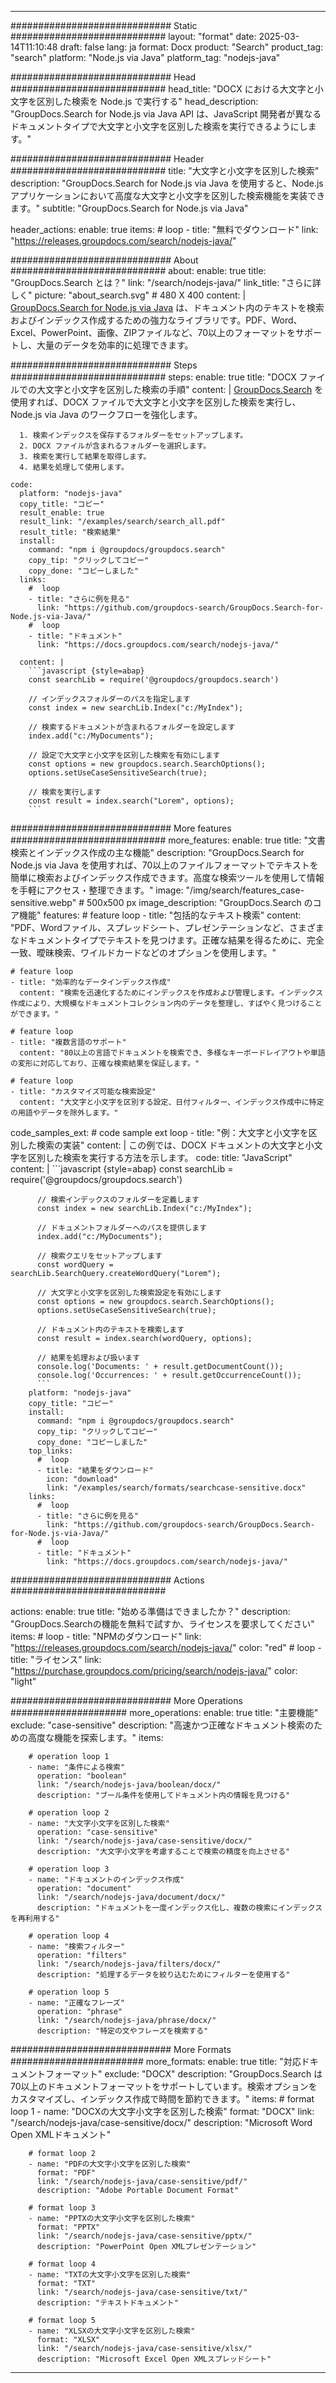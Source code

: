 
---
############################# Static ############################
layout: "format"
date:  2025-03-14T11:10:48
draft: false
lang: ja
format: Docx
product: "Search"
product_tag: "search"
platform: "Node.js via Java"
platform_tag: "nodejs-java"

############################# Head ############################
head_title: "DOCX における大文字と小文字を区別した検索を Node.js で実行する"
head_description: "GroupDocs.Search for Node.js via Java API は、JavaScript 開発者が異なるドキュメントタイプで大文字と小文字を区別した検索を実行できるようにします。"

############################# Header ############################
title: "大文字と小文字を区別した検索" 
description: "GroupDocs.Search for Node.js via Java を使用すると、Node.js アプリケーションにおいて高度な大文字と小文字を区別した検索機能を実装できます。"
subtitle: "GroupDocs.Search for Node.js via Java" 

header_actions:
  enable: true
  items:
    #  loop
    - title: "無料でダウンロード"
      link: "https://releases.groupdocs.com/search/nodejs-java/"
      
############################# About ############################
about:
    enable: true
    title: "GroupDocs.Search とは？"
    link: "/search/nodejs-java/"
    link_title: "さらに詳しく"
    picture: "about_search.svg" # 480 X 400
    content: |
       [GroupDocs.Search for Node.js via Java](/search/nodejs-java/) は、ドキュメント内のテキストを検索およびインデックス作成するための強力なライブラリです。PDF、Word、Excel、PowerPoint、画像、ZIPファイルなど、70以上のフォーマットをサポートし、大量のデータを効率的に処理できます。

############################# Steps ############################
steps:
    enable: true
    title: "DOCX ファイルでの大文字と小文字を区別した検索の手順"
    content: |
      [GroupDocs.Search](/search/nodejs-java/) を使用すれば、DOCX ファイルで大文字と小文字を区別した検索を実行し、Node.js via Java のワークフローを強化します。
      
      1. 検索インデックスを保存するフォルダーをセットアップします。
      2. DOCX ファイルが含まれるフォルダーを選択します。
      3. 検索を実行して結果を取得します。
      4. 結果を処理して使用します。
   
    code:
      platform: "nodejs-java"
      copy_title: "コピー"
      result_enable: true
      result_link: "/examples/search/search_all.pdf"
      result_title: "検索結果"
      install:
        command: "npm i @groupdocs/groupdocs.search"
        copy_tip: "クリックしてコピー"
        copy_done: "コピーしました"
      links:
        #  loop
        - title: "さらに例を見る"
          link: "https://github.com/groupdocs-search/GroupDocs.Search-for-Node.js-via-Java/"
        #  loop
        - title: "ドキュメント"
          link: "https://docs.groupdocs.com/search/nodejs-java/"
          
      content: |
        ```javascript {style=abap}
        const searchLib = require('@groupdocs/groupdocs.search')

        // インデックスフォルダーのパスを指定します
        const index = new searchLib.Index("c:/MyIndex");

        // 検索するドキュメントが含まれるフォルダーを設定します
        index.add("c:/MyDocuments");

        // 設定で大文字と小文字を区別した検索を有効にします
        const options = new groupdocs.search.SearchOptions();
        options.setUseCaseSensitiveSearch(true);

        // 検索を実行します
        const result = index.search("Lorem", options);
        ```            

############################# More features ############################
more_features:
  enable: true
  title: "文書検索とインデックス作成の主な機能"
  description: "GroupDocs.Search for Node.js via Java を使用すれば、70以上のファイルフォーマットでテキストを簡単に検索およびインデックス作成できます。高度な検索ツールを使用して情報を手軽にアクセス・整理できます。"
  image: "/img/search/features_case-sensitive.webp" # 500x500 px
  image_description: "GroupDocs.Search のコア機能"
  features:
    # feature loop
    - title: "包括的なテキスト検索"
      content: "PDF、Wordファイル、スプレッドシート、プレゼンテーションなど、さまざまなドキュメントタイプでテキストを見つけます。正確な結果を得るために、完全一致、曖昧検索、ワイルドカードなどのオプションを使用します。"

    # feature loop
    - title: "効率的なデータインデックス作成"
      content: "検索を迅速化するためにインデックスを作成および管理します。インデックス作成により、大規模なドキュメントコレクション内のデータを整理し、すばやく見つけることができます。"

    # feature loop
    - title: "複数言語のサポート"
      content: "80以上の言語でドキュメントを検索でき、多様なキーボードレイアウトや単語の変形に対応しており、正確な検索結果を保証します。"

    # feature loop
    - title: "カスタマイズ可能な検索設定"
      content: "大文字と小文字を区別する設定、日付フィルター、インデックス作成中に特定の用語やデータを除外します。"
      
  code_samples_ext:
    # code sample ext loop
    - title: "例：大文字と小文字を区別した検索の実装"
      content: |
        この例では、DOCX ドキュメントの大文字と小文字を区別した検索を実行する方法を示します。
      code:
        title: "JavaScript"
        content: |
          ```javascript {style=abap}
          const searchLib = require('@groupdocs/groupdocs.search')
          
          // 検索インデックスのフォルダーを定義します
          const index = new searchLib.Index("c:/MyIndex");
              
          // ドキュメントフォルダーへのパスを提供します
          index.add("c:/MyDocuments");

          // 検索クエリをセットアップします
          const wordQuery = searchLib.SearchQuery.createWordQuery("Lorem");

          // 大文字と小文字を区別した検索設定を有効にします
          const options = new groupdocs.search.SearchOptions();
          options.setUseCaseSensitiveSearch(true);

          // ドキュメント内のテキストを検索します
          const result = index.search(wordQuery, options);
          
          // 結果を処理および扱います
          console.log('Documents: ' + result.getDocumentCount());
          console.log('Occurrences: ' + result.getOccurrenceCount());
          ```
        platform: "nodejs-java"
        copy_title: "コピー"
        install:
          command: "npm i @groupdocs/groupdocs.search"
          copy_tip: "クリックしてコピー"
          copy_done: "コピーしました"
        top_links:
          #  loop
          - title: "結果をダウンロード"
            icon: "download"
            link: "/examples/search/formats/searchcase-sensitive.docx"
        links:
          #  loop
          - title: "さらに例を見る"
            link: "https://github.com/groupdocs-search/GroupDocs.Search-for-Node.js-via-Java/"
          #  loop
          - title: "ドキュメント"
            link: "https://docs.groupdocs.com/search/nodejs-java/"
            

            


############################# Actions ############################

actions:
  enable: true
  title: "始める準備はできましたか？"
  description: "GroupDocs.Searchの機能を無料で試すか、ライセンスを要求してください"
  items:
    #  loop
    - title: "NPMのダウンロード"
      link: "https://releases.groupdocs.com/search/nodejs-java/"
      color: "red"
        #  loop
    - title: "ライセンス"
      link: "https://purchase.groupdocs.com/pricing/search/nodejs-java/"
      color: "light"


############################# More Operations #####################
more_operations:
    enable: true
    title: "主要機能"
    exclude: "case-sensitive"
    description: "高速かつ正確なドキュメント検索のための高度な機能を探索します。"
    items: 
          
        # operation loop 1
        - name: "条件による検索"
          operation: "boolean"
          link: "/search/nodejs-java/boolean/docx/"
          description: "ブール条件を使用してドキュメント内の情報を見つける"

        # operation loop 2
        - name: "大文字小文字を区別した検索"
          operation: "case-sensitive"
          link: "/search/nodejs-java/case-sensitive/docx/"
          description: "大文字小文字を考慮することで検索の精度を向上させる"

        # operation loop 3
        - name: "ドキュメントのインデックス作成"
          operation: "document"
          link: "/search/nodejs-java/document/docx/"
          description: "ドキュメントを一度インデックス化し、複数の検索にインデックスを再利用する"

        # operation loop 4
        - name: "検索フィルター"
          operation: "filters"
          link: "/search/nodejs-java/filters/docx/"
          description: "処理するデータを絞り込むためにフィルターを使用する"

        # operation loop 5
        - name: "正確なフレーズ"
          operation: "phrase"
          link: "/search/nodejs-java/phrase/docx/"
          description: "特定の文やフレーズを検索する"
          
        
          
############################# More Formats ########################
more_formats:
    enable: true
    title: "対応ドキュメントフォーマット"
    exclude: "DOCX"
    description: "GroupDocs.Search は70以上のドキュメントフォーマットをサポートしています。検索オプションをカスタマイズし、インデックス作成で時間を節約できます。"
    items: 
        # format loop 1
        - name: "DOCXの大文字小文字を区別した検索"
          format: "DOCX"
          link: "/search/nodejs-java/case-sensitive/docx/"
          description: "Microsoft Word Open XMLドキュメント"
          
        # format loop 2
        - name: "PDFの大文字小文字を区別した検索"
          format: "PDF"
          link: "/search/nodejs-java/case-sensitive/pdf/"
          description: "Adobe Portable Document Format"
          
        # format loop 3
        - name: "PPTXの大文字小文字を区別した検索"
          format: "PPTX"
          link: "/search/nodejs-java/case-sensitive/pptx/"
          description: "PowerPoint Open XMLプレゼンテーション"

        # format loop 4
        - name: "TXTの大文字小文字を区別した検索"
          format: "TXT"
          link: "/search/nodejs-java/case-sensitive/txt/"
          description: "テキストドキュメント"
          
        # format loop 5
        - name: "XLSXの大文字小文字を区別した検索"
          format: "XLSX"
          link: "/search/nodejs-java/case-sensitive/xlsx/"
          description: "Microsoft Excel Open XMLスプレッドシート"
  

---